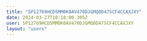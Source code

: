 ```yaml
---
title: "SP12769HCD5MM0K0AV470DJGMQ0D47SCF4CCAXJXY"
date: 2024-03-27T10:18:00.305Z
user: SP12769HCD5MM0K0AV470DJGMQ0D47SCF4CCAXJXY
layout: "users"
---
```

    